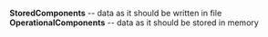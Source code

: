**StoredComponents** -- data as it should be written in file
**OperationalComponents** -- data as it should be stored in memory